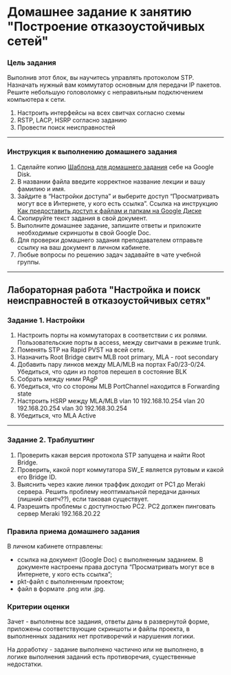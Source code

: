 # Домашнее задание к занятию "Построение отказоустойчивых сетей" 

### Цель задания

Выполнив этот блок, вы научитесь управлять протоколом STP. Назначать нужный вам коммутатор основным для передачи IP пакетов. Решите небольшую головоломку с неправильным подключением компьютера к сети.
1. Настроить интерфейсы на всех свитчах согласно схемы
2. RSTP, LACP, HSRP согласно заданию
3. Провести поиск неисправностей

------

### Инструкция к выполнению домашнего задания

1. Сделайте копию [Шаблона для домашнего задания](https://docs.google.com/document/d/1youKpKm_JrC0UzDyUslIZW2E2bIv5OVlm_TQDvH5Pvs/edit) себе на Google Disk.
2. В названии файла введите корректное название лекции и вашу фамилию и имя.
3. Зайдите в “Настройки доступа” и выберите доступ “Просматривать могут все в Интернете, у кого есть ссылка”.
 Ссылка на инструкцию [Как предоставить доступ к файлам и папкам на Google Диске](https://support.google.com/docs/answer/2494822?hl=ru&co=GENIE.Platform%3DDesktop)
5. Скопируйте текст задания в свой документ.
6. Выполните домашнее задание, запишите ответы и приложите необходимые скриншоты в свой Google Doc.
7. Для проверки домашнего задания преподавателем отправьте ссылку на ваш документ в личном кабинете.
8. Любые вопросы по решению задач задавайте в чате учебной группы.

------

## Лабораторная работа "Настройка и поиск неисправностей в отказоустойчивых сетях"

### Задание 1. Настройки

1. Настроить порты на коммутаторах в соответствии с их ролями. Пользовательские порты в access, между свитчами в режиме trunk.
2. Поменять STP на Rapid PVST на всей сети.
3. Назначить Root Bridge  свитч MLB root primary, MLA - root secondary
4. Добавить пару линков между MLA/MLB на портах Fa0/23-0/24. Убедиться, что один из портов перешел в состояние BLK  
5. Собрать между ними PAgP
6. Убедиться, что со стороны MLB PortChannel находится в Forwarding state
7. Настроить HSRP между MLA/MLB
   	vlan 10 192.168.10.254
	vlan 20 192.168.20.254
	vlan 30 192.168.30.254
8. Убедиться, что MLA Active

---

### Задание 2. Траблуштинг

1. Проверить какая версия протокола STP запущена и найти Root Bridge.
2. Проверить, какой порт коммутатора SW_E является рутовым и какой его Bridge ID.
3. Выяснить через какие линки траффик доходит от PC1 до Meraki сервера. Решить проблему неоптимальной передачи данных (лишний свитч??), если таковая существует.
4. Разрешить проблемы с доступностью PC2. PC2 должен пинговать сервер Meraki 192.168.20.22


### Правила приема домашнего задания

В личном кабинете отправлены:

- ссылка на документ (Google Doc) с выполненным заданием. В документе настроены права доступа “Просматривать могут все в Интернете, у кого есть ссылка”;
- pkt-файл с выполненным проектом;
- файл в формате .png или .jpg.

### Критерии оценки

Зачет - выполнены все задания, ответы даны в развернутой форме, приложены соответствующие скриншоты и файлы проекта, в выполненных заданиях нет противоречий и нарушения логики.

На доработку - задание выполнено частично или не выполнено, в логике выполнения заданий есть противоречия, существенные недостатки.
